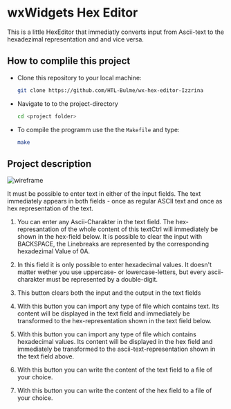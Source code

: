 
# wxWidgets Hex Editor

This is a little HexEditor that immediatly converts input from Ascii-text to the hexadezimal representation and and vice versa.

## How to complile this project

- Clone this repository to your local machine:

   ```sh
   git clone https://github.com/HTL-Bulme/wx-hex-editor-Izzrina
   ```
- Navigate to to the project-directory

    ```sh
    cd <project folder>
    ```

- To compile the programm use the the `Makefile` and type:

   ```sh
   make
   ```
## Project description

![wireframe](images/hexEditor.svg)

It must be possible to enter text in either of the input
fields. The text immediately appears in both fields - once as regular
ASCII text and once as hex representation of the text.

1.  You can enter any Ascii-Charakter in the text field. 
    The hex-represantation of the whole content of this textCtrl will immediately be shown in the hex-field below. It is possible to clear the input with BACKSPACE, the Linebreaks are represented by the corresponding hexadezimal Value of 0A.

2.  In this field it is only possible to enter hexadecimal values.
    It doesn't matter wether you use uppercase- or lowercase-letters, but every ascii-charakter must be represented by a double-digit.

3.  This button clears both the input and the output in the text fields

4.  With this button you can import any type of file which contains text. Its content will be displayed in the text field and immediately be transformed to the hex-representation shown in the text field below.

4.  With this button you can import any type of file which contains hexadecimal values. Its content will be displayed in the hex field and immediately be transformed to the ascii-text-representation shown in the text field above.

5.  With this button you can write the content of the text field to a file of your choice.

6.  With this button you can write the content of the hex field to a file of your choice.



